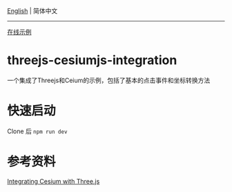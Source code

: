 [English](./README.md) | 简体中文


---
[在线示例](https://sadyx.github.io/threejs-cesiumjs-integration/)

# threejs-cesiumjs-integration
一个集成了Threejs和Ceium的示例，包括了基本的点击事件和坐标转换方法

# 快速启动
Clone 后
<code>npm run dev</code>

# 参考资料
[Integrating Cesium with Three.js](https://cesium.com/blog/2017/10/23/integrating-cesium-with-threejs/)
